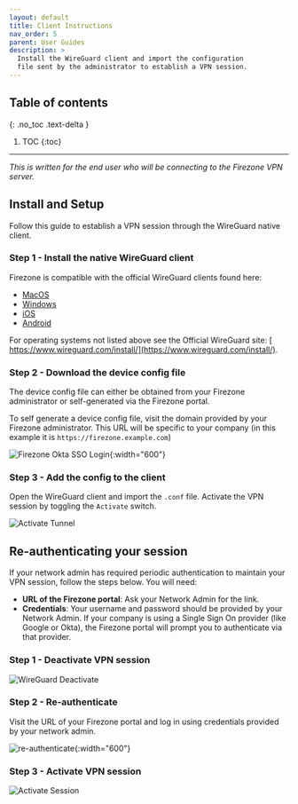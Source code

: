 ```yaml
---
layout: default
title: Client Instructions
nav_order: 5
parent: User Guides
description: >
  Install the WireGuard client and import the configuration
  file sent by the administrator to establish a VPN session.
---
```


## Table of contents
{: .no_toc .text-delta }

1. TOC
{:toc}

---

_This is written for the end user who will be connecting
to the Firezone VPN server._

## Install and Setup

Follow this guide to establish a VPN session
through the WireGuard native client.

### Step 1 - Install the native WireGuard client

Firezone is compatible with the official WireGuard clients found here:

* [MacOS](https://itunes.apple.com/us/app/wireguard/id1451685025)
* [Windows](https://download.wireguard.com/windows-client/wireguard-installer.exe)
* [iOS](https://itunes.apple.com/us/app/wireguard/id1441195209)
* [Android](https://play.google.com/store/apps/details?id=com.wireguard.android)

For operating systems not listed above see the Official WireGuard site: [
https://www.wireguard.com/install/](https://www.wireguard.com/install/).

### Step 2 - Download the device config file

The device config file can either be obtained from your Firezone administrator
or self-generated via the Firezone portal.

To self generate a device config file, visit the domain provided by your Firezone
administrator. This URL will be specific to your company
(in this example it is `https://firezone.example.com`)

![Firezone Okta SSO Login](https://user-images.githubusercontent.com/52545545/156855886-5a4a0da7-065c-4ec1-af33-583dff4dbb72.gif){:width="600"}

### Step 3 - Add the config to the client

Open the WireGuard client and import the `.conf` file.
Activate the VPN session by toggling the `Activate` switch.

![Activate Tunnel](https://user-images.githubusercontent.com/52545545/156859686-41755bf7-a9ad-42ec-af5e-9f0734d962db.gif)

## Re-authenticating your session

If your network admin has required periodic authentication to maintain your VPN session,
follow the steps below. You will need:

* **URL of the Firezone portal**: Ask your Network Admin for the link.
* **Credentials**: Your username and password should be provided by your Network
Admin. If your company is using a Single Sign On provider (like Google or Okta),
the Firezone portal will prompt you to authenticate via that provider.

### Step 1 - Deactivate VPN session

![WireGuard Deactivate](https://user-images.githubusercontent.com/52545545/156859259-a3d386ce-b304-4caa-96e6-a8e7ca96d098.png)

### Step 2 - Re-authenticate

Visit the URL of your Firezone portal and log in using credentials provided by your
network admin.

![re-authenticate](https://user-images.githubusercontent.com/52545545/155812962-9b8688c1-00af-41e4-96c3-8fb52f840aed.gif){:width="600"}

### Step 3 - Activate VPN session

![Activate Session](https://user-images.githubusercontent.com/52545545/156859636-fde95fc5-5b9c-4697-9108-2f277ed3fbef.png)
